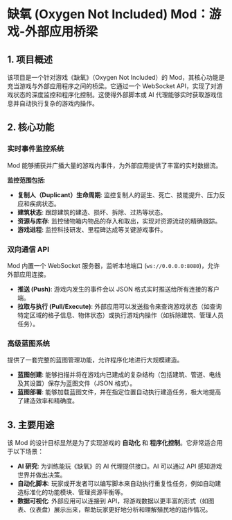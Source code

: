 # 缺氧 (Oxygen Not Included) Mod：游戏-外部应用桥梁

## 1. 项目概述

该项目是一个针对游戏《缺氧》（Oxygen Not Included）的 Mod，其核心功能是充当游戏与外部应用程序之间的桥梁。它通过一个 WebSocket API，实现了对游戏状态的深度监控和程序化控制。这使得外部脚本或 AI 代理能够实时获取游戏信息并自动执行复杂的游戏内操作。

## 2. 核心功能

### 实时事件监控系统

Mod 能够捕获并广播大量的游戏内事件，为外部应用提供了丰富的实时数据流。

**监控范围包括**:

- **复制人（Duplicant）生命周期**: 监控复制人的诞生、死亡、技能提升、压力反应和疾病状态。
- **建筑状态**: 跟踪建筑的建造、损坏、拆除、过热等状态。
- **资源与库存**: 监控储物箱内物品的存入和取出，实现对资源流动的精确跟踪。
- **游戏进程**: 监控科技研发、里程碑达成等关键游戏事件。

### 双向通信 API

Mod 内置一个 WebSocket 服务器，监听本地端口 (`ws://0.0.0.0:8080`)，允许外部应用连接。

- **推送 (Push)**: 游戏内发生的事件会以 JSON 格式实时推送给所有连接的客户端。
- **拉取与执行 (Pull/Execute)**: 外部应用可以发送指令来查询游戏状态（如查询特定区域的格子信息、物体状态）或执行游戏内操作（如拆除建筑、管理人员任务）。

### 高级蓝图系统

提供了一套完整的蓝图管理功能，允许程序化地进行大规模建造。

- **蓝图创建**: 能够扫描并将在游戏内已建成的复杂结构（包括建筑、管道、电线及其设置）保存为蓝图文件（JSON 格式）。
- **蓝图部署**: 能够加载蓝图文件，并在指定位置自动执行建造任务，极大地提高了建造效率和精确度。

## 3. 主要用途

该 Mod 的设计目标显然是为了实现游戏的 **自动化** 和 **程序化控制**。它非常适合用于以下场景：

- **AI 研究**: 为训练能玩《缺氧》的 AI 代理提供接口。AI 可以通过 API 感知游戏世界并做出决策。
- **自动化脚本**: 玩家或开发者可以编写脚本来自动执行重复性任务，例如自动建造标准化的功能模块、管理资源平衡等。
- **数据可视化**: 外部应用可以连接到 API，将游戏数据以更丰富的形式（如图表、仪表盘）展示出来，帮助玩家更好地分析和理解殖民地的运作情况。
